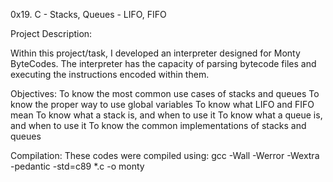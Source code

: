 0x19. C - Stacks, Queues - LIFO, FIFO

Project Description:

Within this project/task, I developed an interpreter designed for Monty ByteCodes. The interpreter has the capacity of parsing bytecode files and executing the instructions encoded within them.

Objectives:
To know the most common use cases of stacks and queues
To know the proper way to use global variables
To know what LIFO and FIFO mean
To know what a stack is, and when to use it
To know what a queue is, and when to use it
To know the common implementations of stacks and queues

Compilation:
These codes were compiled using: gcc -Wall -Werror -Wextra -pedantic -std=c89 *.c -o monty
